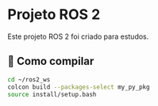 # Projeto ROS 2

Este projeto ROS 2 foi criado para estudos.

## 🚀 Como compilar

```bash
cd ~/ros2_ws
colcon build --packages-select my_py_pkg
source install/setup.bash

